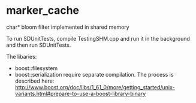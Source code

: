 # marker_cache

char* bloom filter implemented in shared memory

To run SDUnitTests, compile TestingSHM.cpp and run it in the background and then run SDUnitTests.

The libaries:
  - boost::filesystem
  - boost::serialization
require separate compilation. The process is described here: http://www.boost.org/doc/libs/1_61_0/more/getting_started/unix-variants.html#prepare-to-use-a-boost-library-binary
